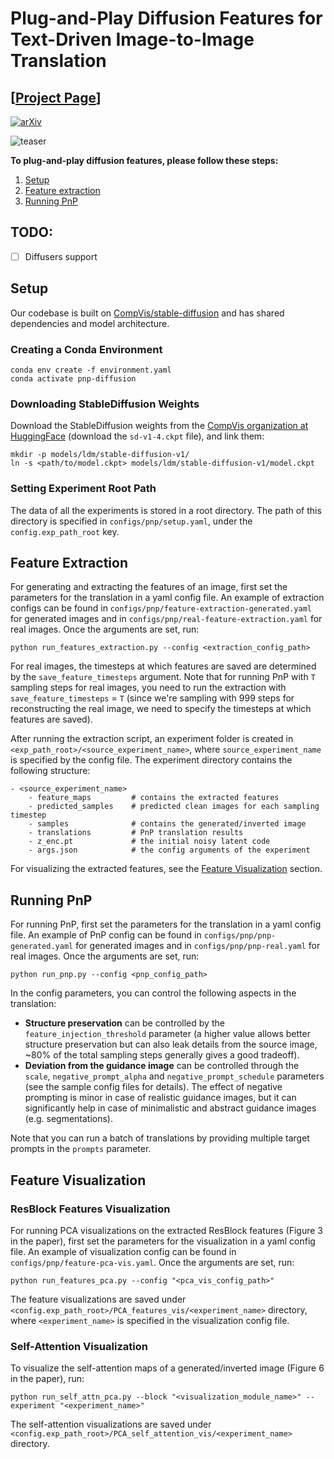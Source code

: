 # Plug-and-Play Diffusion Features for Text-Driven Image-to-Image Translation

## [<a href="https://pnp-diffusion.github.io/" target="_blank">Project Page</a>]

[![arXiv](https://img.shields.io/badge/arXiv-PnP-b31b1b.svg)](https://arxiv.org/abs/2211.12572)

![teaser](assets/teaser.png)


**To plug-and-play diffusion features, please follow these steps:**

1. [Setup](#setup)
2. [Feature extraction](#feature-extraction)
3. [Running PnP](#running-pnp)

## TODO:
- [ ] Diffusers support


## Setup

Our codebase is built on [CompVis/stable-diffusion](https://github.com/CompVis/stable-diffusion)
and has shared dependencies and model architecture.

### Creating a Conda Environment

```
conda env create -f environment.yaml
conda activate pnp-diffusion
```

### Downloading StableDiffusion Weights

Download the StableDiffusion weights from the [CompVis organization at HuggingFace](https://huggingface.co/CompVis/stable-diffusion-v-1-4-original)
(download the `sd-v1-4.ckpt` file), and link them:
```
mkdir -p models/ldm/stable-diffusion-v1/
ln -s <path/to/model.ckpt> models/ldm/stable-diffusion-v1/model.ckpt 
```


### Setting Experiment Root Path

The data of all the experiments is stored in a root directory.
The path of this directory is specified in `configs/pnp/setup.yaml`, under the `config.exp_path_root` key.


## Feature Extraction

For generating and extracting the features of an image, first set the parameters for the translation in a yaml config file.
An example of extraction configs can be found in `configs/pnp/feature-extraction-generated.yaml` for generated images
and in `configs/pnp/real-feature-extraction.yaml` for real images. Once the arguments are set, run:

```
python run_features_extraction.py --config <extraction_config_path>
```

For real images, the timesteps at which features are saved are determined by the `save_feature_timesteps` argument.
Note that for running PnP with `T` sampling steps for real images, you need to run the extraction with `save_feature_timesteps` = `T`
(since we're sampling with 999 steps for reconstructing the real image, we need to specify the timesteps at which features are saved).


After running the extraction script, an experiment folder is created in `<exp_path_root>/<source_experiment_name>`,
where `source_experiment_name` is specified by the config file. The experiment directory contains the following structure:
```
- <source_experiment_name>
    - feature_maps         # contains the extracted features
    - predicted_samples    # predicted clean images for each sampling timestep
    - samples              # contains the generated/inverted image
    - translations         # PnP translation results
    - z_enc.pt             # the initial noisy latent code
    - args.json            # the config arguments of the experiment
```

For visualizing the extracted features, see the [Feature Visualization](#feature-visualization) section.


## Running PnP

For running PnP, first set the parameters for the translation in a yaml config file.
An example of PnP config can be found in `configs/pnp/pnp-generated.yaml` for generated images
and in `configs/pnp/pnp-real.yaml` for real images. Once the arguments are set, run:

```
python run_pnp.py --config <pnp_config_path>
```

In the config parameters, you can control the following aspects in the translation:

- **Structure preservation** can be controlled by the `feature_injection_threshold` parameter
  (a higher value allows better structure preservation but can also leak details from the source image, ~80% of the total sampling steps generally gives a good tradeoff).
- **Deviation from the guidance image** can be controlled through the `scale`, `negative_prompt_alpha` and `negative_prompt_schedule` parameters (see the sample config files for details).
The effect of negative prompting is minor in case of realistic guidance images, but it can significantly help in case of minimalistic and abstract guidance images (e.g. segmentations).

Note that you can run a batch of translations by providing multiple target prompts in the `prompts`  parameter.

## Feature Visualization

### ResBlock Features Visualization
For running PCA visualizations on the extracted ResBlock features (Figure 3 in the paper),
first set the parameters for the visualization in a yaml config file.
An example of visualization config can be found in `configs/pnp/feature-pca-vis.yaml`.
Once the arguments are set, run:

```
python run_features_pca.py --config "<pca_vis_config_path>"
```

The feature visualizations are saved under `<config.exp_path_root>/PCA_features_vis/<experiment_name>` directory,
where `<experiment_name>` is specified in the visualization config file.


### Self-Attention Visualization


To visualize the self-attention maps of a generated/inverted image (Figure 6 in the paper), run: 
```
python run_self_attn_pca.py --block "<visualization_module_name>" --experiment "<experiment_name>"
```

The self-attention visualizations are saved under `<config.exp_path_root>/PCA_self_attention_vis/<experiment_name>` directory.
